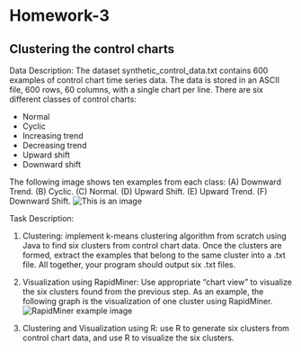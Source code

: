 # Homework-3

## Clustering the control charts

Data Description: The dataset synthetic_control_data.txt contains 600 examples of control chart time series data. The data is stored in an ASCII file, 600 rows, 60 columns, with a single chart per line. There are six different classes of control charts:
* Normal
* Cyclic
* Increasing trend 
* Decreasing trend 
* Upward shift
* Downward shift

The following image shows ten examples from each class: (A) Downward Trend. (B) Cyclic. (C) Normal. (D) Upward Shift. (E) Upward Trend. (F) Downward Shift.
![This is an image](/ControlChartClasses.png)

Task Description:
1) Clustering: implement k-means clustering algorithm from scratch using Java to find six clusters from control chart data. Once the clusters are formed, extract the examples that belong to the same cluster into a .txt file. All together, your program should output
six .txt files.

2) Visualization using RapidMiner: Use appropriate “chart view” to visualize the six clusters found from the previous step. As an example, the following graph is the visualization of one cluster using RapidMiner.
![RapidMiner example image](/RapidMinerExampleVis.png)

3) Clustering and Visualization using R: use R to generate six clusters from control chart data, and use R to visualize the six clusters.
